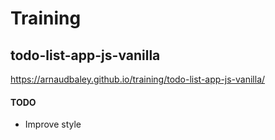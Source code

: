 # Training

## todo-list-app-js-vanilla

https://arnaudbaley.github.io/training/todo-list-app-js-vanilla/

#### TODO

- Improve style